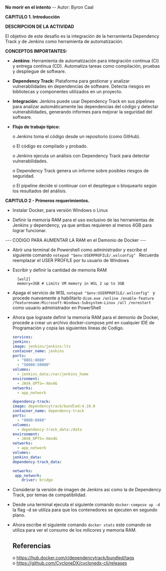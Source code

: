 **No morir en el intento** -- Autor: Byron Caal

**CAPITULO 1. Introducción**

**DESCRIPCION DE LA ACTIVIDAD**

El objetivo de este desafio es la integración de la herramienta Dependency Track y de Jenkins como herramienta de automatización.

**CONCEPTOS IMPORTANTES:**

- **Jenkins**: Herramienta de automatización para integración continua (CI) y entrega continua (CD). Automatiza tareas como compilación, pruebas y despliegue de software.

- **Dependency Track:** Plataforma para gestionar y analizar vulnerabilidades en dependencias de software. Detecta riesgos en bibliotecas y componentes utilizados en un proyecto.

- **Integración:** Jenkins puede usar Dependency Track en sus pipelines para analizar automáticamente las dependencias del código y detectar vulnerabilidades, generando informes para mejorar la seguridad del software.

- **Flujo de trabajo típico:**

    o Jenkins toma el código desde un repositorio (como GitHub).

    o El código es compilado y probado.

    o Jenkins ejecuta un análisis con Dependency Track para detectar vulnerabilidades.

    o Dependency Track genera un informe sobre posibles riesgos de seguridad.

    o El pipeline decide si continuar con el despliegue o bloquearlo según los resultados del análisis.

**CAPITULO 2 - Primeros requerimientos.**

- Instalar Docker, para versión Windows o Linux

- Definir la memoria RAM para el uso exclusivo de las herramientas de Jenkins y dependency, ya que ambas requieren al menos 4GB para lograr funcionar.

 --- CODIGO PARA AUMENTAR LA RAM en el Demonio de Docker ---

- Abrir una terminal de Powershell como administrador y escribe el siguiente comando
        ```
        notepad "$env:USERPROFILE/.wslconfig" 
        ```
    Recuerda reemplazar el USER PROFILE por tu usuario de Windows

- Escribir y definir la cantidad de memoria RAM                                  

        [wsl2]
        memory=3GB # Limits VM memory in WSL 2 up to 3GB

- Apaga el servicio de WSL  ``` notepad "$env:USERPROFILE/.wslconfig"  ``` y procede nuevamente a habilitarlo ``` dism.exe /online /enable-feature /featurename:Microsoft-Windows-Subsystem-Linux /all /norestart ``` como usuario administrador en PowerShell

- Ahora que lograste definir la memoria RAM para el demonio de Docker, procede a crear un archivo docker-compose.yml en cualquier IDE de Programación y copia las siguientes lineas de Codigo.

    ```yaml
    services:
    jenkins:
    image: jenkins/jenkins:lts
    container_name: jenkins
    ports:
      - "8081:8080"
      - "50000:50000"
    volumes:
      - jenkins_data:/var/jenkins_home
    environment:
      - JAVA_OPTS=-Xmx4G
    networks:
      - app_network
   
  dependency-track:
    image: dependencytrack/bundled:4.10.0
    container_name: dependency-track
    ports:
      - "8080:8080"
    volumes:
      - dependency-track_data:/data
    environment:
      - JAVA_OPTS=-Xmx4G
    networks:
      - app_network
    volumes:
    jenkins_data:
    dependency-track_data:

    networks:
     app_network:
        driver: bridge
    ```
- Considerar la versión de imagen de Jenkins asi como la de Dependency Track, por temas de compatibilidad.
- Desde una terminal ejecuta el siguiente comando ``` docker-compose up -d ``` la flag -d se utiliza para que los contenedores se ejecuten en segundo plano.
- Ahora escribe el siguiente comando ```docker stats``` este comando se utiliza para ver el consumo de los milicores y memoria RAM.

    ## Referencias
    o https://hub.docker.com/r/dependencytrack/bundled/tags <br>
    o https://github.com/CycloneDX/cyclonedx-cli/releases 
